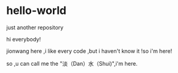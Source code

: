 # hello-world
just another repository

hi everybody!

jionwang here ,i like every code ,but i haven't know it !so i'm here!

so ,u can call me the "淡（Dan）水（Shui)",i'm here.
